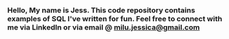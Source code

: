 ### Hello, My name is Jess. This code repository contains examples of SQL I've written for fun. Feel free to connect with me via LinkedIn or via email @ milu.jessica@gmail.com

